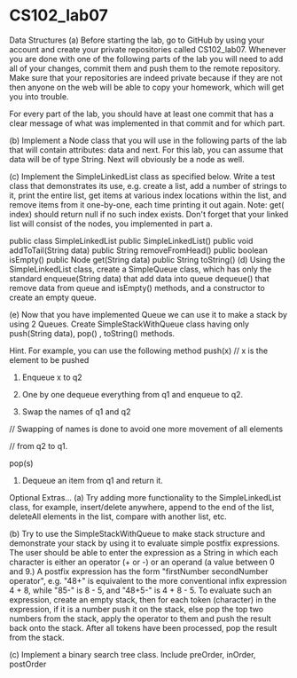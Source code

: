 # CS102_lab07

Data Structures
(a) Before starting the lab, go to GitHub by using your account and create your private repositories called CS102_lab07. Whenever you are done with one of the following parts of the lab you will need to add all of your changes, commit them and push them to the remote repository. Make sure that your repositories are indeed private because if they are not then anyone on the web will be able to copy your homework, which will get you into trouble.

For every part of the lab, you should have at least one commit that has a clear message of what was implemented in that commit and for which part.

(b) Implement a Node class that you will use in the following parts of the lab that will contain attributes: data and next. For this lab, you can assume that data will be of type String. Next will obviously be a node as well.

(c) Implement the SimpleLinkedList class as specified below. Write a test class that demonstrates its use, e.g. create a list, add a number of strings to it, print the entire list, get items at various index locations within the list, and remove items from it one-by-one, each time printing it out again. Note: get( index) should return null if no such index exists. Don't forget that your linked list will consist of the nodes, you implemented in part a.

public class SimpleLinkedList
public SimpleLinkedList()
public void addToTail(String data)
public String removeFromHead()
public boolean isEmpty()
public Node get(String data)
public String toString()
(d) Using the SimpleLinkedList class, create a SimpleQueue class, which has only the standard enqueue(String data) that add data into queue dequeue() that remove data from queue and isEmpty() methods, and a constructor to create an empty queue.

(e) Now that you have implemented Queue we can use it to make а stack by using 2 Queues. Create SimpleStackWithQueue class having only push(String data), pop() , toString() methods.



Hint. For example, you can use the following method
push(x) // x is the element to be pushed

1) Enqueue x to q2

2) One by one dequeue everything from q1 and enqueue to q2.

3) Swap the names of q1 and q2

// Swapping of names is done to avoid one more movement of all elements

// from q2 to q1.



pop(s)

1) Dequeue an item from q1 and return it.



Optional Extras...
(a) Try adding more functionality to the SimpleLinkedList class, for example, insert/delete anywhere, append to the end of the list, deleteAll elements in the list, compare with another list, etc.

(b) Try to use the SimpleStackWithQueue to make stack structure and demonstrate your stack by using it to evaluate simple postfix expressions. The user should be able to enter the expression as a String in which each character is either an operator (+ or -) or an operand (a value between 0 and 9.) A postfix expression has the form "firstNumber secondNumber operator", e.g. "48+" is equivalent to the more conventional infix expression 4 + 8, while "85-" is 8 - 5, and "48+5-" is 4 + 8 - 5. To evaluate such an expression, create an empty stack, then for each token (character) in the expression, if it is a number push it on the stack, else pop the top two numbers from the stack, apply the operator to them and push the result back onto the stack. After all tokens have been processed, pop the result from the stack.

(c) Implement a binary search tree class. Include preOrder, inOrder, postOrder
